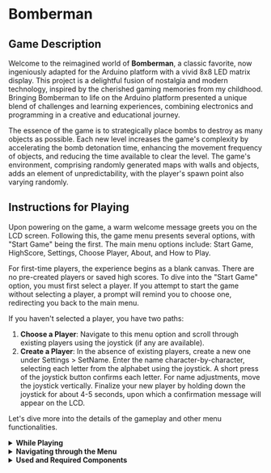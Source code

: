 # Bomberman

## Game Description

Welcome to the reimagined world of **Bomberman**, a classic favorite, now ingeniously adapted for the Arduino platform with a vivid 8x8 LED matrix display. This project is a delightful fusion of nostalgia and modern technology, inspired by the cherished gaming memories from my childhood. Bringing Bomberman to life on the Arduino platform presented a unique blend of challenges and learning experiences, combining electronics and programming in a creative and educational journey.

The essence of the game is to strategically place bombs to destroy as many objects as possible. Each new level increases the game's complexity by accelerating the bomb detonation time, enhancing the movement frequency of objects, and reducing the time available to clear the level. The game's environment, comprising randomly generated maps with walls and objects, adds an element of unpredictability, with the player's spawn point also varying randomly.

## Instructions for Playing

Upon powering on the game, a warm welcome message greets you on the LCD screen. Following this, the game menu presents several options, with "Start Game" being the first. The main menu options include: Start Game, HighScore, Settings, Choose Player, About, and How to Play.

For first-time players, the experience begins as a blank canvas. There are no pre-created players or saved high scores. To dive into the "Start Game" option, you must first select a player. If you attempt to start the game without selecting a player, a prompt will remind you to choose one, redirecting you back to the main menu.

If you haven't selected a player, you have two paths:
1. **Choose a Player**: Navigate to this menu option and scroll through existing players using the joystick (if any are available).
2. **Create a Player**: In the absence of existing players, create a new one under Settings > SetName. Enter the name character-by-character, selecting each letter from the alphabet using the joystick. A short press of the joystick button confirms each letter. For name adjustments, move the joystick vertically. Finalize your new player by holding down the joystick for about 4-5 seconds, upon which a confirmation message will appear on the LCD.

Let's dive more into the details of the gameplay and other menu functionalities.

<details>
  <summary><strong>While Playing</strong></summary>

  In gameplay mode, the LCD screen continuously displays key information: Current Level, Remaining Lives, Time Left, Score, and Player Name. The LED Matrix brings the game to life: the player is indicated by the fastest blinking light, objects by slower blinking cells, and indestructible walls by static cells. Navigate freely across the matrix with the joystick, avoiding occupied cells and finding your path.

  To deploy a bomb at your current location, simply press the joystick button. A distinct sound and rapid blinking on the cell indicate a bomb placement. Be cautious: only one bomb per cell is permitted, and being within the bomb's range (one cell in any direction) will cost you a life.

  The game concludes under two circumstances: when the time runs out or when no lives remain. In either case, a message will display your score and level on the LCD. If your score ranks within the top three high scores, you'll be notified of your position on the leaderboard. A similar message appears upon advancing to a new level after clearing all destructible objects, with each new level bringing a slight increase in difficulty. To exit the game and return to the main menu, press the button on the Arduino breadboard.
</details>

<details>
  <summary><strong>Navigating through the Menu</strong></summary>

  To explore menu options, press the joystick button on your desired selection. To exit without saving any changes in the main menu, simply press the breadboard button.

  We've already explored the functionalities of "Start Game" and "Choose Player." Note that arrows are displayed on the LCD's left and right sides to indicate scrollable directions.

  The "Highscore" option showcases the top 3 scores, complete with the players' names who achieved them. 

  The "About" and "How to Play" sections offer insights into the game's development and essential playing instructions. Use the joystick to navigate through these informative messages.

  Under the "Settings" option, you'll find several sub-menu items:
  - **Set Name**: Create a new user or alter the name of an existing one.
  - **Set LCD Brightness**: Adjust the LCD's brightness and confirm your setting with the breadboard button.
  - **Set Matrix Brightness**: Customize the LED matrix brightness. For a real-time reference, two LEDs on the matrix will reflect your chosen brightness level. Confirm and exit using the breadboard button.
  - **Sounds**: Toggle sound effects during menu navigation and gameplay. Hold the joystick button for a few seconds to toggle and use the breadboard button to save and exit.
  - **Delete All Players**: This option erases all players and high scores from memory.
  - **Reset Highscores**: Clears all high scores from existing players.
  - **Back**: Return to the primary menu options.

    **I noticed the following bug: if we enter in the settings menu and exit from it, second time we want to enter in it, we cannot**.
</details>

<details>
  <summary><strong>Used and Required Components</strong></summary>

  To bring this game to life, the following components are essential:
  
  - **Arduino Uno**: The heart of the game, managing all the processing.
  - **A Joystick**: For player movement and menu navigation.
  - **8x8 LED Matrix**: The dynamic game map.
  - **MAX7219 Display Driver**: Controls the LED Matrix with ease.
  - **Capacitors**: Essential for stabilizing power supply and signal integrity.
  - **A Buzzer**: Adds auditory feedback during gameplay and menu navigation.
  - **LCD 16x2**: The interface for all in-game messages, settings adjustments, and gameplay interactions.
</details>
